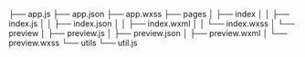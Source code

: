 ├── app.js
├── app.json
├── app.wxss
├── pages
│   ├── index
│   │   ├── index.js
│   │   ├── index.json
│   │   ├── index.wxml
│   │   └── index.wxss
│   └── preview
│       ├── preview.js
│       ├── preview.json
│       ├── preview.wxml
│       └── preview.wxss
└── utils
    └── util.js
